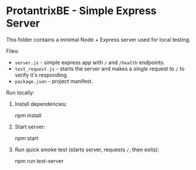 # ProtantrixBE - Simple Express Server

This folder contains a minimal Node + Express server used for local testing.

Files:
- `server.js` - simple express app with `/` and `/health` endpoints.
- `test_request.js` - starts the server and makes a single request to `/` to verify it's responding.
- `package.json` - project manifest.

Run locally:

1. Install dependencies:

   npm install

2. Start server:

   npm start

3. Run quick smoke test (starts server, requests `/`, then exits):

   npm run test-server

